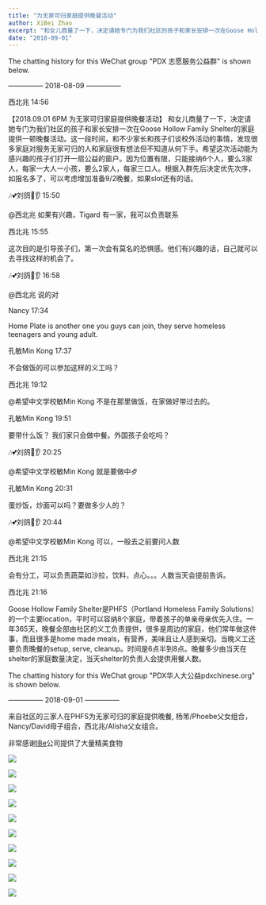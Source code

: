 ```yaml
---
title: "为无家可归家庭提供晚餐活动"
author: XiBei Zhao
excerpt: "和女儿商量了一下，决定请她专门为我们社区的孩子和家长安排一次在Goose Hollow Family Shelter的家庭提供一顿晚餐活动。这一段时间，和不少家长和孩子们谈校外活动的事情，发现很多家庭对服务无家可归的人和家庭很有想法但不知道从何下手。希望这次活动能为感兴趣的孩子们打开一扇公益的窗户。"
date: "2018-09-01"
---
```


The chatting history for this WeChat group "PDX 志愿服务公益群" is shown below.

—————  2018-08-09  —————

西北兆  14:56

【2018.09.01 6PM 为无家可归家庭提供晚餐活动】 和女儿商量了一下，决定请她专门为我们社区的孩子和家长安排一次在Goose Hollow Family Shelter的家庭提供一顿晚餐活动。这一段时间，和不少家长和孩子们谈校外活动的事情，发现很多家庭对服务无家可归的人和家庭很有想法但不知道从何下手。希望这次活动能为感兴趣的孩子们打开一扇公益的窗户。因为位置有限，只能接纳6个人，要么3家人，每家一大人一小孩，要么2家人，每家三口人。根据入群先后决定优先次序，如报名多了，可以考虑增加准备9/2晚餐，如果slot还有的话。

🎶💕刘鸽👀👂  15:50

@西北兆 如果有兴趣，Tigard 有一家，我可以负责联系

西北兆  15:55

这次目的是引导孩子们，第一次会有莫名的恐惧感。他们有兴趣的话，自己就可以去寻找这样的机会了。

🎶💕刘鸽👀👂  16:58

@西北兆 说的对

Nancy  17:34

Home Plate is another one you guys can join, they serve homeless teenagers and young adult.

孔敏Min Kong  17:37

不会做饭的可以参加这样的义工吗？

西北兆  19:12

@希望中文学校敏Min Kong 不是在那里做饭，在家做好带过去的。

孔敏Min Kong  19:51

要带什么饭？ 我们家只会做中餐。外国孩子会吃吗？

🎶💕刘鸽👀👂  20:25

@希望中文学校敏Min Kong 就是要做中歺

孔敏Min Kong  20:31

蛋炒饭，炒面可以吗？要做多少人的？

🎶💕刘鸽👀👂  20:44

@希望中文学校敏Min Kong 可以，一般去之前要问人数

西北兆  21:15

会有分工，可以负责蔬菜如沙拉，饮料，点心。。。人数当天会提前告诉。

西北兆  21:16

Goose Hollow Family Shelter是PHFS（Portland Homeless Family Solutions）的一个主要location，平时可以容纳8个家庭，带着孩子的单亲母亲优先入住。一年365天，晚餐全部由社区的义工负责提供，很多是周边的家庭，他们常年做这件事，而且很多是home made meals，有营养，美味且让人感到亲切。当晚义工还要负责晚餐的setup, serve, cleanup。时间是6点半到8点。晚餐多少由当天在shelter的家庭数量决定，当天shelter的负责人会提供用餐人数。

The chatting history for this WeChat group "PDX华人大公益pdxchinese.org" is shown below.

—————  2018-09-01  —————

来自社区的三家人在PHFS为无家可归的家庭提供晚餐, 杨芾/Phoebe父女组合，Nancy/David母子组合，西北兆/Alisha父女组合。

非常感谢[IBe](http://ibeusa.com/)公司提供了大量精美食物

![](https://res.cloudinary.com/dhngj18do/image/upload/f_auto,q_auto/v1/images/01a22fc2a09f13b1abacfcca3ce5e574)

![](https://res.cloudinary.com/dhngj18do/image/upload/f_auto,q_auto/v1/images/29e6e3bd313725f4af99aa2fa701c4f2)

![](https://res.cloudinary.com/dhngj18do/image/upload/f_auto,q_auto/v1/images/69734027031cb34079714d5529c05f5e)

![](https://res.cloudinary.com/dhngj18do/image/upload/f_auto,q_auto/v1/images/f8717aa2e5e118fc5c8b86fe06bc36cf)

![](https://res.cloudinary.com/dhngj18do/image/upload/f_auto,q_auto/v1/images/3a8e94fdf388c97b6bbf105b3a827841)

![](https://res.cloudinary.com/dhngj18do/image/upload/f_auto,q_auto/v1/images/c956b1f290cf288a829f4be3b3ca8bbe)

![](https://res.cloudinary.com/dhngj18do/image/upload/f_auto,q_auto/v1/images/c92270a32e368ded2cdca15f9b695c22)

![](https://res.cloudinary.com/dhngj18do/image/upload/f_auto,q_auto/v1/images/cf4b7a89ce33e6cf5ef97f9274e4f40e)

![](https://res.cloudinary.com/dhngj18do/image/upload/f_auto,q_auto/v1/images/85cdf705b93d82a26a60572cb85908ff)

![](https://res.cloudinary.com/dhngj18do/image/upload/f_auto,q_auto/v1/images/ef35d3977273baef19679bcaa3b8a192)
